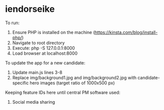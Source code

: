 # iendorseike

To run:
1. Ensure PHP is installed on the machine (https://kinsta.com/blog/install-php/)
2. Navigate to root directory 
3. Execute: php -S 127.0.0.1:8000
4. Load browser at localhost:8000

To update the app for a new candidate:
1. Update main.js lines 3-8
2. Replace img/background1.jpg and img/background2.jpg with candidate-specific hero images (target ratio of 1000x500 px)

Keeping feature IDs here until central PM software used:
1. Social media sharing
